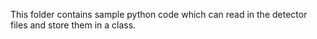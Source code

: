 This folder contains sample python code which can read in the detector files and store them in a class. 
